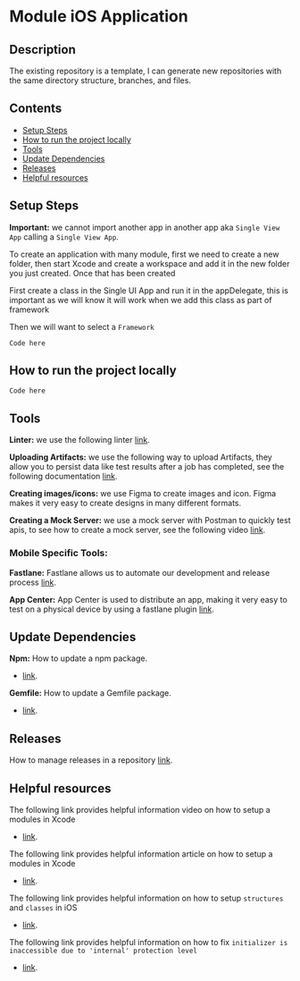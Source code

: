# Module iOS Application

## Description

The existing repository is a template, I can generate new repositories with the same directory structure, branches, and files.

## Contents

- [Setup Steps](#setup-steps)
- [How to run the project locally](#how-to-run-the-project-locally)
- [Tools](#tools)
- [Update Dependencies](#update-dependencies)
- [Releases](#releases)
- [Helpful resources](#helpful-resources)

## Setup Steps

**Important:** we cannot import another app in another app aka `Single View App` calling a `Single View App`.

To create an application with many module, first we need to create a new folder, then start Xcode and create a workspace and add it in the new folder you just created. Once that has been created

First create a class in the Single UI App and run it in the appDelegate, this is important as we will know it will work when we add this class as part of framework

Then we will want to select a `Framework`

```
Code here
```

## How to run the project locally

```
Code here
```

## Tools

**Linter:** we use the following linter [link](https://github.com/github/super-linter).

**Uploading Artifacts:**  we use the following way to upload Artifacts, they allow you to persist data like test results after a job has completed, see the following documentation [link](https://docs.github.com/en/actions/configuring-and-managing-workflows/persisting-workflow-data-using-artifacts).

**Creating images/icons:** we use Figma to create images and icon. Figma makes it very easy to create designs in many different formats.

**Creating a Mock Server:** we use a mock server with Postman to quickly test apis, to see how to create a mock server, see the following video [link](https://www.youtube.com/watch?v=rJY8uUH2TIk). 

### Mobile Specific Tools:
 
**Fastlane:** Fastlane allows us to automate our development and release process [link](https://docs.fastlane.tools/).

**App Center:** App Center is used to distribute an app, making it very easy to test on a physical device by using a fastlane plugin [link](https://github.com/microsoft/fastlane-plugin-appcenter).

## Update Dependencies

**Npm:** How to update a npm package.
- [link](https://docs.npmjs.com/cli/update).

**Gemfile:** How to update a Gemfile package.
- [link](https://bundler.io/man/bundle-update.1.html#UPDATING-A-LIST-OF-GEMS).

## Releases

How to manage releases in a repository [link](https://help.github.com/en/github/administering-a-repository/managing-releases-in-a-repository). 

## Helpful resources

The following link provides helpful information video on how to setup a modules in Xcode
- [link](https://www.youtube.com/watch?v=O_GDggfzaMY).

The following link provides helpful information article on how to setup a modules in Xcode
- [link](https://www.raywenderlich.com/5109-creating-a-framework-for-ios#toc-anchor-001).

The following link provides helpful information on how to setup `structures` and `classes` in iOS
- [link](https://docs.swift.org/swift-book/LanguageGuide/ClassesAndStructures.html).

The following link provides helpful information on how to fix `initializer is inaccessible due to 'internal' protection level`
- [link](https://stackoverflow.com/a/40859332).
